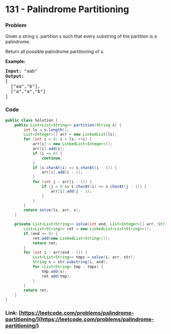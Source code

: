 # 131 - Palindrome Partitioning

### Problem
<p>Given a string <em>s</em>, partition <em>s</em> such that every substring of the partition is a palindrome.</p>

<p>Return all possible palindrome partitioning of <em>s</em>.</p>

<p><strong>Example:</strong></p>

<pre>
<strong>Input:</strong>&nbsp;&quot;aab&quot;
<strong>Output:</strong>
[
  [&quot;aa&quot;,&quot;b&quot;],
  [&quot;a&quot;,&quot;a&quot;,&quot;b&quot;]
]
</pre>


### Code
```java
public class Solution {
    public List<List<String>> partition(String s) {
        int ls = s.length();
        List<Integer>[] arr = new LinkedList[ls];
        for (int i = 0; i < ls; ++i) {
            arr[i] = new LinkedList<Integer>();
            arr[i].add(i);
            if (i == 0) {
                continue;
            }
            if (s.charAt(i) == s.charAt(i - 1)) {
                arr[i].add(i - 1);
            }
            for (int j : arr[i - 1]) {
                if (j > 0 && s.charAt(i) == s.charAt(j - 1)) {
                    arr[i].add(j - 1);
                }
            }
        }
        return solve(ls, arr, s);
    }

    private List<List<String>> solve(int end, List<Integer>[] arr, String str) {
        List<List<String>> ret = new LinkedList<List<String>>();
        if (end == 0) {
            ret.add(new LinkedList<String>());
            return ret;
        }
        for (int i : arr[end - 1]) {
            List<List<String>> tmps = solve(i, arr, str);
            String s = str.substring(i, end);
            for (List<String> tmp : tmps) {
                tmp.add(s);
                ret.add(tmp);
            }
        }
        return ret;
    }
}
```
### Link: [https://leetcode.com/problems/palindrome-partitioning/](https://leetcode.com/problems/palindrome-partitioning/)
